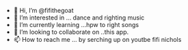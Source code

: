 - 👋 Hi, I’m @fifithegoat
- 👀 I’m interested in ... dance and righting music
- 🌱 I’m currently learning ...hpw to right songs
- 💞️ I’m looking to collaborate on ..this app.
- 📫 How to reach me ... by serching up on youtbe fifi nichols

<!---
fifithegoat/fifithegoat is a ✨ special ✨ repository because its `README.md` (this file) appears on your GitHub profile.
You can click the Preview link to take a look at your changes.
--->
